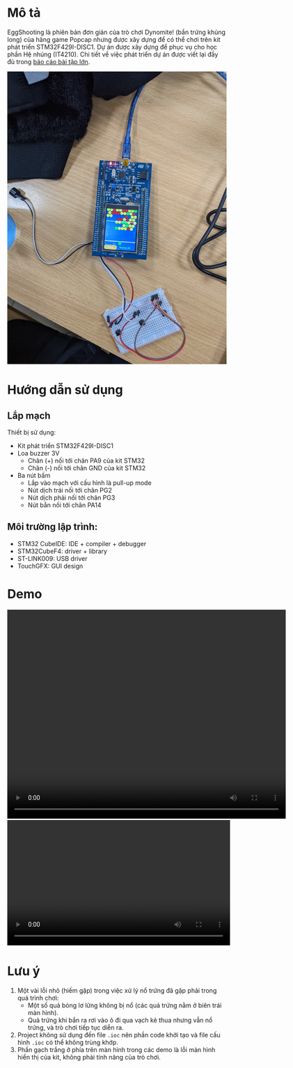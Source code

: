# Mô tả

EggShooting là phiên bản đơn giản của trò chơi Dynomite! (bắn trứng khủng long) của hãng game Popcap nhưng được xây dựng để có thể chơi trên kit phát triển STM32F429I-DISC1. Dự án được xây dựng để phục vụ cho học phần Hệ nhúng (IT4210). Chi tiết về việc phát triển dự án được viết lại đầy đủ trong [báo cáo bài tập lớn](report/report.pdf).

![Ảnh minh họa trò chơi EggShooting](imgs/egg_shooting.jpg)

# Hướng dẫn sử dụng

## Lắp mạch
Thiết bị sử dụng:
- Kit phát triển STM32F429I-DISC1
- Loa buzzer 3V
    - Chân (+) nối tới chân PA9 của kit STM32
    - Chân (-) nối tới chân GND của kit STM32
- Ba nút bấm 
    - Lắp vào mạch với cấu hình là pull-up mode
    - Nút dịch trái nối tới chân PG2
    - Nút dịch phải nối tới chân PG3
    - Nút bắn nối tới chân PA14

## Môi trường lập trình:
- STM32 CubeIDE: IDE + compiler + debugger
- STM32CubeF4: driver + library
- ST-LINK009: USB driver
- TouchGFX: GUI design

# Demo

<!-- ![](videos/demo1.mp4) -->
<video width="640" height="480" controls>
  <source src="videos/demo1.mp4" type="video/mp4">
</video>

<video width="512" height="288" controls>
  <source src="videos/demo2.mp4" type="video/mp4">
</video>

# Lưu ý

1. Một vài lỗi nhỏ (hiếm gặp) trong việc xử lý nổ trứng đã gặp phải trong quá trình chơi:
    - Một số quả bóng lơ lửng không bị nổ (các quả trứng nằm ở biên trái màn hình).
    - Quả trứng khi bắn ra rơi vào ô đi qua vạch kẻ thua nhưng vẫn nổ trứng, và trò chơi tiếp tục diễn ra.
2. Project không sử dụng đến file `.ioc` nên phần code khởi tạo và file cấu hình `.ioc` có thể không trùng khớp.
3. Phần gạch trắng ở phía trên màn hình trong các demo là lỗi màn hình hiển thị của kit, không phải tính năng của trò chơi.